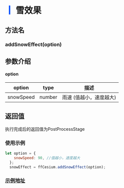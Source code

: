 # <span style='color:#0950FC'>┃</span> 雪效果

## 方法名

### addSnowEffect(option)

## 参数介绍

####  option   

| option      | type   | 描述                                                           |
| ----------- | ------ | ------------------------------------------------------------- |
| snowSpeed   | number | 雨速 (值越小，速度越大)                                     |

## 返回值
执行完成后的返回值为PostProcessStage

### 使用示例

```javascript
let option = {
    snowSpeed: 90, //值越小，速度越大
  };
  snowEffect = ffCesium.addSnowEffect(option);
```

### [示例地址](./#/mapCode?id=2&type=4&urlname=snowEffect)
